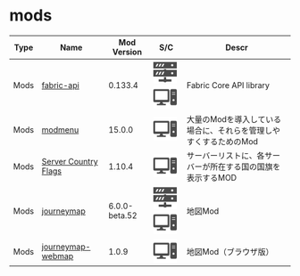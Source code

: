 # mods

| Type | Name | Mod Version | S/C | Descr |
| --- | --- | --- | --- | --- |
| Mods | [fabric-api](https://www.curseforge.com/minecraft/mc-mods/fabric-api) | 0.133.4 | <img src="./docs/assets/sv.svg" style="height: 3em;" /> <img src="./docs/assets/pc.svg" style="height: 3em;" /> | Fabric Core API library |
| Mods | [modmenu](https://modrinth.com/mod/modmenu) | 15.0.0 | <img src="./docs/assets/pc.svg" style="height: 3em;" /> | 大量のModを導入している場合に、それらを管理しやすくするためのMod |
| Mods | [Server Country Flags](https://www.curseforge.com/minecraft/mc-mods/server-country-flags) | 1.10.4 | <img src="./docs/assets/pc.svg" style="height: 3em;" /> | サーバーリストに、各サーバーが所在する国の国旗を表示するMOD |
| Mods | [journeymap](https://www.curseforge.com/minecraft/mc-mods/journeymap) | 6.0.0-beta.52 | <img src="./docs/assets/sv.svg" style="height: 3em;" /> <img src="./docs/assets/pc.svg" style="height: 3em;" /> | 地図Mod |
| Mods | [journeymap-webmap](https://www.curseforge.com/minecraft/mc-mods/journeymap-web-map) | 1.0.9 | <img src="./docs/assets/pc.svg" style="height: 3em;" /> | 地図Mod（ブラウザ版） |
